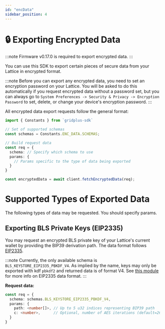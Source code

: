 ```yaml
---
id: "encData"
sidebar_position: 4
---
```


# 🔒 Exporting Encrypted Data

:::note
Firmware v0.17.0 is required to export encrypted data.
:::

You can use this SDK to export certain pieces of secure data from your Lattice in encrypted format.

:::note
Before you can export any encrypted data, you need to set an encryption password on your Lattice. You will be asked to do this automatically if you request encrypted data without a password set, but you can always go to `System Preferences -> Security & Privacy -> Encryption Password` to set, delete, or change your device's encryption password.
:::

All encrypted data export requests follow the general format:

```ts
import { Constants } from `gridplus-sdk`

// Set of supported schemas
const schemas = Constants.ENC_DATA.SCHEMAS;

// Build request data
const req = {
  schema: // Specify which schema to use
  params: {
    // Params specific to the type of data being exported
  }
}

const encryptedData = await client.fetchEncryptedData(req);
```

# Supported Types of Exported Data

The following types of data may be requested. You should specify params.

## Exporting BLS Private Keys (EIP2335)

You may request an encrypted BLS private key of your Lattice's current wallet by providing the BIP39 derivation path. The data format follows [EIP2335](https://eips.ethereum.org/EIPS/eip-2335).

:::note
Currently, the only available schema is `BLS_KEYSTORE_EIP2335_PBKDF_V4`. As implied by the name, keys may only be exported with kdf `pbkdf2` and returned data is of format V4. See [this module](https://github.com/ChainSafe/bls-keystore) for more info on EIP2335 data format.
:::

**Request data:**

```ts
const req = {
  schema: schemas.BLS_KEYSTORE_EIP2335_PBKDF_V4,
  params: {
    path: <number[]>, // Up to 5 u32 indices representing BIP39 path
    c: <number>,      // Optional, number of AES iterations (default=262144)
  }
}
```

